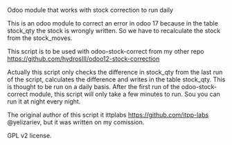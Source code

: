 Odoo module that works with stock correction to run daily

This is an odoo module to correct an error in odoo 17 because in the table stock_qty the stock is wrongly written. So we have to recalculate the stock from the stock_moves.

This script is to be used with odoo-stock-correct from my other repo https://github.com/hydrosIII/odoo12-stock-correction

Actually this script only checks the difference in stock_qty from the last run of the script, calculates the difference and writes in the table stock_qty. This is thought to be run on a daily basis. After the first run of the odoo-stock-correct module, this script will only take a few minutes to run. Sou you can run it at night every night.

The original author of this script it ittplabs https://github.com/itpp-labs @yelizariev, but it was written on my comission.

GPL v2 license.
